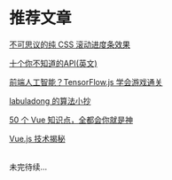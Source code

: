 # 推荐文章

[不可思议的纯 CSS 滚动进度条效果](https://juejin.im/post/6844903758074216462)

[十个你不知道的API(英文)](https://blog.greenroots.info/10-lesser-known-web-apis-you-may-want-to-use-ckejv75cr012y70s158n85yhn)

[前端人工智能？TensorFlow.js 学会游戏通关](https://zhuanlan.zhihu.com/p/35451395)

[labuladong 的算法小抄](https://labuladong.gitbook.io/algo/)

[50 个 Vue 知识点，全都会你就是神](https://mp.weixin.qq.com/s/wX6M6To1Hs0uQegtFMQZiA)

[Vue.js 技术揭秘](https://ustbhuangyi.github.io/vue-analysis/)




<br>
未完待续...
